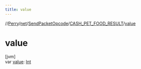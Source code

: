 ```yaml
---
title: value
---
```

//[Perry](../../../../index.html)/[net](../../index.html)/[SendPacketOpcode](../index.html)/[CASH_PET_FOOD_RESULT](index.html)/[value](value.html)



# value



[jvm]\
var [value](value.html): [Int](https://kotlinlang.org/api/latest/jvm/stdlib/kotlin/-int/index.html)




